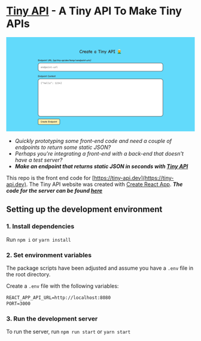 # [Tiny API](https://tiny-api.dev) - A Tiny API To Make Tiny APIs
![Website Preview](https://github.com/cameronhh/tiny-api-client/blob/master/.github/repo-image.png)

- *Quickly prototyping some front-end code and need a couple of endpoints to return some static JSON?*
- *Perhaps you're integrating a front-end with a back-end that doesn't have a test server?*
- ***Make an endpoint that returns static JSON in seconds with [Tiny API](https://tiny-api.dev)***


This repo is the front end code for [https://tiny-api.dev](https://tiny-api.dev). The Tiny API website was created with [Create React App](https://github.com/facebook/create-react-app).
***The code for the server can be found [here](https://github.com/cameronhh/tiny-api)***

## Setting up the development environment

### 1. Install dependencies

Run `npm i` or `yarn install`

### 2. Set environment variables

The package scripts have been adjusted and assume you have a `.env` file in the root directory.

Create a `.env` file with the following variables:

```
REACT_APP_API_URL=http://localhost:8080
PORT=3000
```

### 3. Run the development server

To run the server, run `npm run start` or `yarn start`
